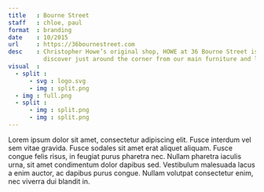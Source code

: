 ```yaml
---
title   : Bourne Street
staff   : chloe, paul
format  : branding
date    : 10/2015
url     : https://36bournestreet.com
desc    : Christopher Howe’s original shop, HOWE at 36 Bourne Street is a small and surprising place to
          discover just around the corner from our main furniture and lighting showroom.
visual  :
  - split :
      - svg : logo.svg
      - img : split.png
  - img : full.png
  - split :
      - img : split.png
      - img : split.png
---
```


Lorem ipsum dolor sit amet, consectetur adipiscing elit. Fusce interdum vel sem vitae gravida. Fusce sodales sit amet erat aliquet aliquam. Fusce congue felis risus, in feugiat purus pharetra nec. Nullam pharetra iaculis urna, sit amet condimentum dolor dapibus sed. Vestibulum malesuada lacus a enim auctor, ac dapibus purus congue. Nullam volutpat consectetur enim, nec viverra dui blandit in.

